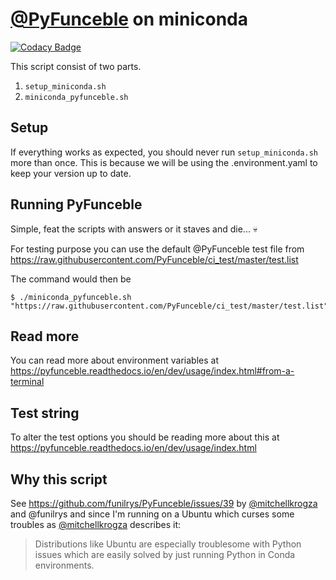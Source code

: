 # [@PyFunceble](https://pyfunceble.github.io) on miniconda

[![Codacy Badge](https://api.codacy.com/project/badge/Grade/7e9d0f339cd046c4ab8b162e6805f182)](https://app.codacy.com/gh/PyFunceble-Templates/pyfunceble-miniconda?utm_source=github.com&utm_medium=referral&utm_content=PyFunceble-Templates/pyfunceble-miniconda&utm_campaign=Badge_Grade_Settings)

This script consist of two parts.
1. `setup_miniconda.sh`
2. `miniconda_pyfunceble.sh`

## Setup

If everything works as expected, you should never run `setup_miniconda.sh`
more than once. This is because we will be using the .environment.yaml
to keep your version up to date.

## Running PyFunceble

Simple, feat the scripts with answers or it staves and die... :skull:

For testing purpose you can use the default @PyFunceble test file from
<https://raw.githubusercontent.com/PyFunceble/ci_test/master/test.list>

The command would then be

```shell
$ ./miniconda_pyfunceble.sh "https://raw.githubusercontent.com/PyFunceble/ci_test/master/test.list"
```

## Read more

You can read more about environment variables at
<https://pyfunceble.readthedocs.io/en/dev/usage/index.html#from-a-terminal>

## Test string

To alter the test options you should be reading more about this at
<https://pyfunceble.readthedocs.io/en/dev/usage/index.html>

## Why this script

See <https://github.com/funilrys/PyFunceble/issues/39> by
[@mitchellkrogza](https://github.com/mitchellkrogza)
and @funilrys and since I'm running on a Ubuntu
which curses some troubles
as [@mitchellkrogza](https://github.com/mitchellkrogza) describes it:

> Distributions like Ubuntu are especially troublesome with Python issues
> which are easily solved by just running Python in Conda environments.
